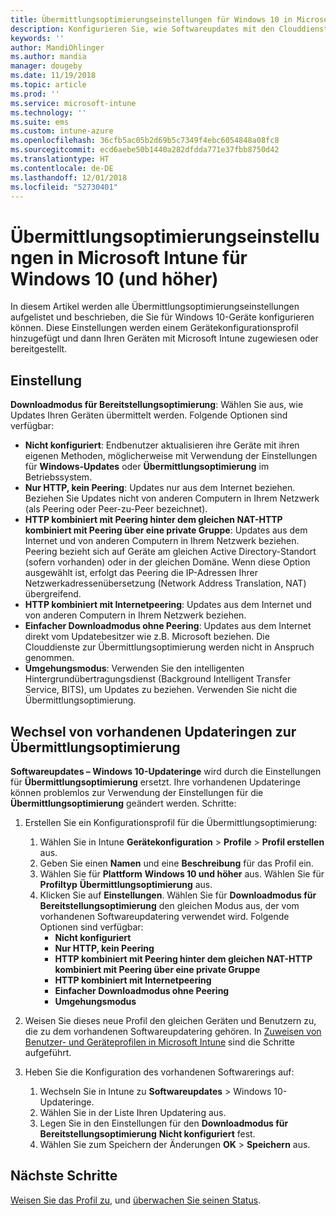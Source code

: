 ```yaml
---
title: Übermittlungsoptimierungseinstellungen für Windows 10 in Microsoft Intune – Azure | Microsoft-Dokumentation
description: Konfigurieren Sie, wie Softwareupdates mit den Clouddiensten zur Übermittlungsoptimierung, die für Geräte mit Windows 10 und höher zur Verfügung stehen, auf Ihre Geräte übermittelt werden. Erstellen Sie in Intune ein Gerätekonfigurationsprofil zum Installieren von Updates über das Internet. Erfahren Sie auch, wie vorhandene Updateringe mit einem Übermittlungsoptimierungsprofil ersetzt werden.
keywords: ''
author: MandiOhlinger
ms.author: mandia
manager: dougeby
ms.date: 11/19/2018
ms.topic: article
ms.prod: ''
ms.service: microsoft-intune
ms.technology: ''
ms.suite: ems
ms.custom: intune-azure
ms.openlocfilehash: 36cfb5ac05b2d69b5c7349f4ebc6054848a08fc8
ms.sourcegitcommit: ecd6aebe50b1440a282dfdda771e37fbb8750d42
ms.translationtype: HT
ms.contentlocale: de-DE
ms.lasthandoff: 12/01/2018
ms.locfileid: "52730401"
---
```

# <a name="windows-10-and-newer-delivery-optimization-settings-in-microsoft-intune"></a>Übermittlungsoptimierungseinstellungen in Microsoft Intune für Windows 10 (und höher)

In diesem Artikel werden alle Übermittlungsoptimierungseinstellungen aufgelistet und beschrieben, die Sie für Windows 10-Geräte konfigurieren können. Diese Einstellungen werden einem Gerätekonfigurationsprofil hinzugefügt und dann Ihren Geräten mit Microsoft Intune zugewiesen oder bereitgestellt.

## <a name="settings"></a>Einstellung

**Downloadmodus für Bereitstellungsoptimierung**: Wählen Sie aus, wie Updates Ihren Geräten übermittelt werden. Folgende Optionen sind verfügbar:

- **Nicht konfiguriert**: Endbenutzer aktualisieren ihre Geräte mit ihren eigenen Methoden, möglicherweise mit Verwendung der Einstellungen für **Windows-Updates** oder **Übermittlungsoptimierung** im Betriebssystem.
- **Nur HTTP, kein Peering**: Updates nur aus dem Internet beziehen. Beziehen Sie Updates nicht von anderen Computern in Ihrem Netzwerk (als Peering oder Peer-zu-Peer bezeichnet).
- **HTTP kombiniert mit Peering hinter dem gleichen NAT-HTTP kombiniert mit Peering über eine private Gruppe**: Updates aus dem Internet und von anderen Computern in Ihrem Netzwerk beziehen. Peering bezieht sich auf Geräte am gleichen Active Directory-Standort (sofern vorhanden) oder in der gleichen Domäne. Wenn diese Option ausgewählt ist, erfolgt das Peering die IP-Adressen Ihrer Netzwerkadressenübersetzung (Network Address Translation, NAT) übergreifend.
- **HTTP kombiniert mit Internetpeering**: Updates aus dem Internet und von anderen Computern in Ihrem Netzwerk beziehen.
- **Einfacher Downloadmodus ohne Peering**: Updates aus dem Internet direkt vom Updatebesitzer wie z.B. Microsoft beziehen. Die Clouddienste zur Übermittlungsoptimierung werden nicht in Anspruch genommen.
- **Umgehungsmodus**: Verwenden Sie den intelligenten Hintergrundübertragungsdienst (Background Intelligent Transfer Service, BITS), um Updates zu beziehen. Verwenden Sie nicht die Übermittlungsoptimierung.

## <a name="move-from-existing-update-rings-to-delivery-optimization"></a>Wechsel von vorhandenen Updateringen zur Übermittlungsoptimierung

**Softwareupdates – Windows 10-Updateringe** wird durch die Einstellungen für **Übermittlungsoptimierung** ersetzt. Ihre vorhandenen Updateringe können problemlos zur Verwendung der Einstellungen für die **Übermittlungsoptimierung** geändert werden. Schritte:

1. Erstellen Sie ein Konfigurationsprofil für die Übermittlungsoptimierung:

    1. Wählen Sie in Intune **Gerätekonfiguration** > **Profile** > **Profil erstellen** aus.
    2. Geben Sie einen **Namen** und eine **Beschreibung** für das Profil ein.
    3. Wählen Sie für **Plattform** **Windows 10 und höher** aus. Wählen Sie für **Profiltyp** **Übermittlungsoptimierung** aus.
    4. Klicken Sie auf **Einstellungen**. Wählen Sie für **Downloadmodus für Bereitstellungsoptimierung** den gleichen Modus aus, der vom vorhandenen Softwareupdatering verwendet wird. Folgende Optionen sind verfügbar:
        - **Nicht konfiguriert**
        - **Nur HTTP, kein Peering**
        - **HTTP kombiniert mit Peering hinter dem gleichen NAT-HTTP kombiniert mit Peering über eine private Gruppe**
        - **HTTP kombiniert mit Internetpeering**
        - **Einfacher Downloadmodus ohne Peering**
        - **Umgehungsmodus**

2. Weisen Sie dieses neue Profil den gleichen Geräten und Benutzern zu, die zu dem vorhandenen Softwareupdatering gehören. In [Zuweisen von Benutzer- und Geräteprofilen in Microsoft Intune](device-profile-assign.md) sind die Schritte aufgeführt.

3. Heben Sie die Konfiguration des vorhandenen Softwarerings auf:
    1. Wechseln Sie in Intune zu **Softwareupdates** > Windows 10-Updateringe.
    2. Wählen Sie in der Liste Ihren Updatering aus.
    3. Legen Sie in den Einstellungen für den **Downloadmodus für Bereitstellungsoptimierung** **Nicht konfiguriert** fest.
    4. Wählen Sie zum Speichern der Änderungen **OK** > **Speichern** aus.

## <a name="next-steps"></a>Nächste Schritte

[Weisen Sie das Profil zu](device-profile-assign.md), und [überwachen Sie seinen Status](device-profile-monitor.md).